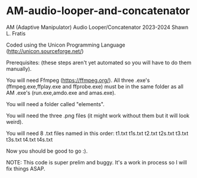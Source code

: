 # AM-audio-looper-and-concatenator
AM (Adaptive Manipulator)
Audio Looper/Concatenator
2023-2024 Shawn L. Fratis

Coded using the Unicon Programming Language (http://unicon.sourceforge.net/)

Prerequisites:
(these steps aren't yet automated so you will have to do them manually).

You will need Ffmpeg (https://ffmpeg.org/).
All three .exe's (ffmpeg.exe,ffplay.exe and ffprobe.exe) must be in the same folder as all AM .exe's (run.exe,amdo.exe and amas.exe).

You will need a folder called "elements".

You will need the three .png files (it might work without them but it will look weird).

You will need 8 .txt files named in this order:
t1.txt
t1s.txt
t2.txt
t2s.txt
t3.txt
t3s.txt
t4.txt
t4s.txt

Now you should be good to go :).

NOTE: This code is super prelim and buggy. It's a work in process so I will fix things ASAP.
